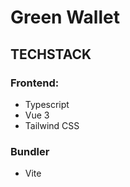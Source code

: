 # Green Wallet

## TECHSTACK

### Frontend:

- Typescript
- Vue 3
- Tailwind CSS

### Bundler

- Vite
